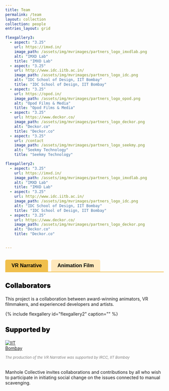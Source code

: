 ```yaml
---
title: Team
permalink: /team
layout: collection
collection: people
entries_layout: grid

flexgallery3:
  - aspect: "3.25"
    url: https://imxd.in/
    image_path: /assets/img/mvrimages/partners_logo_imxdlab.png
    alt: "IMXD Lab"
    title: "IMXD Lab"
  - aspect: "3.25"
    url: http://www.idc.iitb.ac.in/
    image_path: /assets/img/mvrimages/partners_logo_idc.png
    alt: "IDC School of Design, IIT Bombay"
    title: "IDC School of Design, IIT Bombay"
  - aspect: "3.25"
    url: https://opod.in/
    image_path: /assets/img/mvrimages/partners_logo_opod.png
    alt: "Opod Films & Media"
    title: "Opod Films & Media"
  - aspect: "3.25"
    url: https://www.deckor.co/
    image_path: /assets/img/mvrimages/partners_logo_deckor.png
    alt: "Deckor.co"
    title: "Deckor.co"    
  - aspect: "3.25"
    url: /contact
    image_path: /assets/img/mvrimages/partners_logo_seekmy.png
    alt: "Seekmy Technology"
    title: "Seekmy Technology"

flexgallery2:
  - aspect: "3.25"
    url: https://imxd.in/
    image_path: /assets/img/mvrimages/partners_logo_imxdlab.png
    alt: "IMXD Lab"
    title: "IMXD Lab"
  - aspect: "3.25"
    url: http://www.idc.iitb.ac.in/
    image_path: /assets/img/mvrimages/partners_logo_idc.png
    alt: "IDC School of Design, IIT Bombay"
    title: "IDC School of Design, IIT Bombay"
  - aspect: "3.25"
    url: https://www.deckor.co/
    image_path: /assets/img/mvrimages/partners_logo_deckor.png
    alt: "Deckor.co"
    title: "Deckor.co"
    

---
```


<div class="tab-buttons">
  <button id="vr-narrative" class="tab-button active">VR Narrative</button>
  <button id="animation-film" class="tab-button">Animation Film</button>
</div>

<div id="content-vr-narrative" class="tab-content active">
  <h3>Collaborators</h3>
  <p>
    This project is a collaboration between award-winning animators, VR filmmakers, and experienced developers 
and artists.
  </p>
  {% include flexgallery id="flexgallery2" caption="" %}

  <h3>Supported by</h3>
  <div style="width:100%; max-width:80px; margin-top: 0px">
    <a href="https://www.iitb.ac.in/" target="_blank">
      <img src="{{ site.url }}{{ site.baseurl }}/assets/img/mvrimages/iitb_png.png" alt="IIT Bombay">
    </a>
  </div>

<small style="color:grey"><i>The production of  the VR Narrative was supported by IRCC, IIT Bombay</i></small>
  <br><br>
  <p>
    Manhole Collective invites collaborations and contributions by all who wish to participate in initiating social change 
on the issues connected to manual scavenging.
  </p>

</div>

<div id="content-animation-film" class="tab-content">
  <h3>Collaborators</h3>
  <p>
    This project is a collaboration between award-winning animators, VR filmmakers, and experienced developers and artists.
  </p>
  {% include flexgallery id="flexgallery3" caption="" %}

  <h3>Supported by</h3>
  <div style="width:100%; max-width:200px; margin-top: 0px">
    <a href="https://www.unrealengine.com/" target="_blank">
      <img src="{{ site.url }}{{ site.baseurl }}/assets/img/mvrimages/unreal.png" alt="Unreal Engine">
    </a>
  </div>
  <br>
  <small style="color:grey"><i>The short film was supported by Epic Games.</i></small>
  <br><br>
  <p>
    Manhole Collective invites collaborations and contributions by all who wish to participate in initiating social change on the issues connected to manual scavenging. 
    <a href="{{ site.baseurl }}/contact" target="_self">Reach out to us.</a>
  </p>
</div>

<style>

.tab-buttons {
  display: flex;
  gap: 10px;
  margin: 30px 0;
  border-bottom: 2px solid #F0BF4C;
}

.tab-button {
  padding: 10px 20px;
  border: none;
  border-radius: 5px 5px 0 0;
  font-size: 16px;
  cursor: pointer;
  background-color: #FFE8BB;
  color: #000000;
  font-weight: bold;
  outline: none;
}

.tab-button:focus {
  outline: none;
}

.tab-button.active {
  background-color: #F0BF4C;
  color: black;
}

.tab-button:hover {
  background-color: #F0BF4C;
  color: #000000;
}

.tab-content {
  display: none;
}

.tab-content.active {
  display: block;
}

h3 {
  font-weight: 900; 
  font-size: 1.5em; 
  color: #000000; 
}

hr {
  height: 0;
  border-width: 0;
  color: #000000;
  background-color: #fcd5ce;
}
</style>

<script>
document.addEventListener("DOMContentLoaded", function () {
  const buttons = document.querySelectorAll('.tab-button');
  const contents = document.querySelectorAll('.tab-content');

  buttons.forEach(button => {
    button.addEventListener('click', () => {
      buttons.forEach(btn => btn.classList.remove('active'));
      contents.forEach(content => content.classList.remove('active'));

      button.classList.add('active');
      document.getElementById(`content-${button.id}`).classList.add('active');
    });
  });

  // Ensure links inside tab content are not blocked
  const links = document.querySelectorAll('.tab-content a');
  links.forEach(link => {
    link.addEventListener('click', function (event) {
      event.stopPropagation(); // Allow the link to work normally
    });
  });
});
</script>
